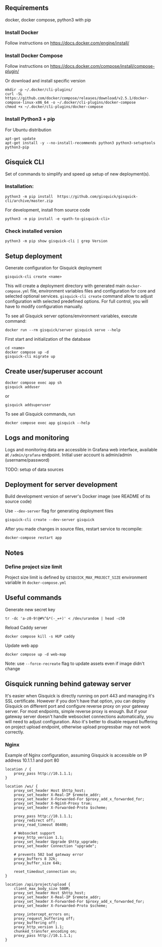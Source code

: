 ## Requirements

docker, docker compose, python3 with pip

### Install Docker
Follow instructions on https://docs.docker.com/engine/install/


### Install Docker Compose
Follow instructions on https://docs.docker.com/compose/install/compose-plugin/


Or download and install specific version
```
mkdir -p ~/.docker/cli-plugins/
curl -SL https://github.com/docker/compose/releases/download/v2.5.1/docker-compose-linux-x86_64 -o ~/.docker/cli-plugins/docker-compose
chmod +x ~/.docker/cli-plugins/docker-compose
```

### Install Python3 + pip

For Ubuntu distribution
```
apt-get update
apt-get install -y --no-install-recommends python3 python3-setuptools python3-pip
```


## Gisquick CLI

Set of commands to simplify and speed up setup of new deployment(s).

### Installation:

```
python3 -m pip install  https://github.com/gisquick/gisquick-cli/archive/master.zip
```

For development, install from source code
```
python3 -m pip install -e <path-to-gisquick-cli>
```

### Check installed version
```
python3 -m pip show gisquick-cli | grep Version
```

## Setup deployment

Generate configuration for Gisquick deployment
```
gisquick-cli create <name>
```

This will create a deployment directory with generated main `docker-compose.yml` file,
environment variables files and configuration for core and selected optional services.
`gisquick-cli create` command allow to adjust configuration with selected predefined options.
For full control, you will have to modify configuration manually.

To see all Gisquick server options/environment variables, execute command:
```
docker run --rm gisquick/server gisquick serve --help
```

First start and initialization of the database
```
cd <name>
docker compose up -d
gisquick-cli migrate up

```

## Create user/superuser account
```
docker compose exec app sh
gisquick adduser
```
or
```
gisquick addsuperuser
```

To see all Gisquick commands, run
```
docker compose exec app gisquick --help
```

## Logs and monitoring

Logs and monitoring data are accessible in Grafana web interface, available at `/admin/grafana` endpoint.
Initial user account is admin/admin (username/password)

TODO: setup of data sources


## Deployment for server development

Build development version of server's Docker image (see README of its source code)

Use `--dev-server` flag for generating deployment files
```
gisquick-cli create --dev-server gisquick
```

After you made changes in source files, restart service to recompile:
```
docker-compose restart app
```

## Notes

### Define project size limit

Project size limit is defined by `GISQUICK_MAX_PROJECT_SIZE` environment variable in `docker-compose.yml`



## Useful commands

Generate new secret key
```
tr -dc 'a-z0-9!@#%^&*(-_=+)' < /dev/urandom | head -c50
```

Reload Caddy server
```
docker compose kill -s HUP caddy
```

Update web app
```
docker compose up -d web-map
```
Note: use ```--force-recreate``` flag to update assets even if image didn't change


## Gisquick running behind gateway server

It's easier when Gisquick is directly running on port 443 and managing it's SSL certificate.
However if you don't have that option, you can deploy Gisquick on different port and configure
reverse proxy on your gateway server. For most endpoints, simple reverse proxy is enough.
But if your gateway server doesn't handle websocket connections automatically, you will need to
adjust configuration. Also it's better to disable request buffering on project upload endpoint,
otherwise upload progressbar may not work correctly.

### Nginx

Example of Nginx configuration, assuming Gisquick is accessible on IP address 10.1.1.1 and port 80
```
location / {
    proxy_pass http://10.1.1.1;
}

location /ws/ {
    proxy_set_header Host $http_host;
    proxy_set_header X-Real-IP $remote_addr;
    proxy_set_header X-Forwarded-For $proxy_add_x_forwarded_for;
    proxy_set_header X-NginX-Proxy true;
    proxy_set_header X-Forwarded-Proto $scheme;

    proxy_pass http://10.1.1.1;
    proxy_redirect off;
    proxy_read_timeout 86400;

    # Websocket support
    proxy_http_version 1.1;
    proxy_set_header Upgrade $http_upgrade;
    proxy_set_header Connection "upgrade";

    # prevents 502 bad gateway error
    proxy_buffers 8 32k;
    proxy_buffer_size 64k;

    reset_timedout_connection on;
}

location /api/project/upload {
    client_max_body_size 500M;
    proxy_set_header Host $http_host;
    proxy_set_header X-Real-IP $remote_addr;
    proxy_set_header X-Forwarded-For $proxy_add_x_forwarded_for;
    proxy_set_header X-Forwarded-Proto $scheme;

    proxy_intercept_errors on;
    proxy_request_buffering off;
    proxy_buffering off;
    proxy_http_version 1.1;
    chunked_transfer_encoding on;
    proxy_pass http://10.1.1.1;
}
```
